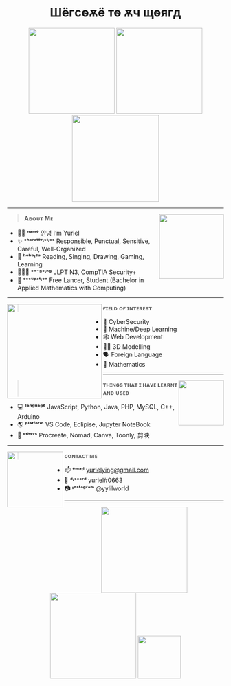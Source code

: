 <h1 align="center">
  Шёгcѳѫё тѳ ѫч щѳягд
  </h1>
<p align="center">
  <img height="200" src="https://i.pinimg.com/originals/1a/49/6c/1a496cd2789781ba03f2bf519147303a.gif" />
  <img height="200" src="https://64.media.tumblr.com/60a43b8afe930dfea6d43e151f47587b/412611359525efcc-76/s1280x1920/e1accf840e98218a74ce96b82e5b004a7321f719.gif" />
  <img height="202" src="https://media.tenor.com/nkYsPDoADwgAAAAC/computer-pixel-art.gif" />
  </p>
  
---
<img height="150" src="https://media.tenor.com/8UEgVlNOgXIAAAAC/cute.gif" align="right" />

> <b>Aʙᴏᴜᴛ Mᴇ</b>

- 👋🏼 <b>ⁿᵃᵐᵉ</b> 안녕 I’m Yuriel
- ✨ <b>ᶜʰᵃʳᵃᵗᵉʳᶦˢᵗᶦᶜˢ</b> Responsible, Punctual, Sensitive, Careful, Well-Organized 
- 💞️ <b>ʰᵒᵇᵇᶦᵉˢ</b> Reading, Singing, Drawing, Gaming, Learning
- 👩🏻‍🏫 <b>ᵒⁿ⁻ᵍᵒᶦⁿᵍ</b> JLPT N3, CompTIA Security+
- 🌱 <b>ᵒᶜᶜᵘᵖᵃᵗᶦᵒⁿ</b> Free Lancer, Student (Bachelor in Applied Mathematics with Computing)
---
<img height="220" src="https://pixeljoint.com/files/icons/full/cocefibookkeepersgarden.gif" align="left" />

> <b>ғɪᴇʟᴅ ᴏғ ɪɴᴛᴇʀᴇsᴛ</b>
- 🔐 CyberSecurity
- 🤖 Machine/Deep Learning
- 🕸 Web Development
- ✍🏼 3D Modelling
- 🗣 Foreign Language
- 📖 Mathematics
    
---
<img height="105" src="https://media.tenor.com/4ryx66tWEhcAAAAd/pixel-study.gif" align="right" />

> <b>ᴛʜɪɴɢs ᴛʜᴀᴛ ɪ ʜᴀᴠᴇ ʟᴇᴀʀɴᴛ ᴀɴᴅ ᴜsᴇᴅ</b>
- 💻 <b>ˡᵃⁿᵍᵘᵃᵍᵉ</b> JavaScript, Python, Java, PHP, MySQL, C++, Arduino
- 🌎 <b>ᵖˡᵃᵗᶠᵒʳᵐ</b> VS Code, Eclipise, Jupyter NoteBook
- 💝 <b>ᵒᵗʰᵉʳˢ</b> Procreate, Nomad, Canva, Toonly, 剪映


---
<img height="130" src="https://37.media.tumblr.com/44d4fb34d7d9a0407c8fd5520e2c3123/tumblr_nago0vkGOD1tbhv9ro1_500.gif" align="left" />

> <b>ᴄᴏɴᴛᴀᴄᴛ ᴍᴇ</b>
- 📫 <b>ᵉᵐᵃᶦˡ</b> yurielying@gmail.com
- 💬 <b>ᵈᶦˢᶜᵒʳᵈ</b> yuriel#0663
- 📷 <b>ᶦⁿˢᵗᵃᵍʳᵃᵐ</b> @yylilworld

---
<p align="center">
  <img height="200" src="https://images-wixmp-ed30a86b8c4ca887773594c2.wixmp.com/f/9100d753-02ac-4ed8-ac98-5e45d6deecad/derovqm-22d44156-0ff7-40ca-be3d-a9b3845fcc84.gif?token=eyJ0eXAiOiJKV1QiLCJhbGciOiJIUzI1NiJ9.eyJzdWIiOiJ1cm46YXBwOjdlMGQxODg5ODIyNjQzNzNhNWYwZDQxNWVhMGQyNmUwIiwiaXNzIjoidXJuOmFwcDo3ZTBkMTg4OTgyMjY0MzczYTVmMGQ0MTVlYTBkMjZlMCIsIm9iaiI6W1t7InBhdGgiOiJcL2ZcLzkxMDBkNzUzLTAyYWMtNGVkOC1hYzk4LTVlNDVkNmRlZWNhZFwvZGVyb3ZxbS0yMmQ0NDE1Ni0wZmY3LTQwY2EtYmUzZC1hOWIzODQ1ZmNjODQuZ2lmIn1dXSwiYXVkIjpbInVybjpzZXJ2aWNlOmZpbGUuZG93bmxvYWQiXX0.Je2BeQ9NjwnKs6N8TmZIlWKmUHHhCtcH6g_TWqFyFVM" />
  <img height="200" src="https://i.pinimg.com/originals/d1/02/d6/d102d6c1f5c4997c7b268b3eda173e86.gif" />
  <img height="100" src="https://mir-s3-cdn-cf.behance.net/project_modules/disp/c06e2428009619.5636e83b67dfb.gif" />
  </p>

<!---
yurielying/yurielying is a ✨ special ✨ repository because its `README.md` (this file) appears on your GitHub profile.
You can click the Preview link to take a look at your changes.
--->
